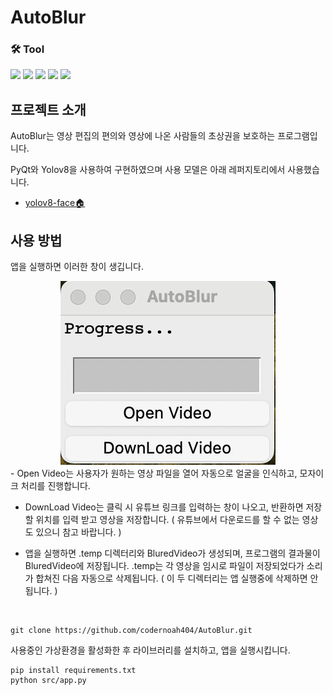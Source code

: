 # AutoBlur

### 🛠 Tool
<img src="https://img.shields.io/badge/Python-3766AB?style=flat-square&logo=Python&logoColor=white"/> <img src="https://img.shields.io/badge/TensorFlow-FF6F00?style=flat-square&logo=TensorFlow&logoColor=white"/> <img src="https://img.shields.io/badge/PyTorch-EE4C2C?style=flat-square&logo=PyTorch&logoColor=white"/> <img src="https://img.shields.io/badge/VSCode-007ACC?style=flat-square&logo=Visual Studio Code&logoColor=white"/> <img src="https://img.shields.io/badge/pyqt-47A248?style=flat-square&logo=Python&logoColor=white"/> 


## 프로젝트 소개

AutoBlur는 영상 편집의 편의와 영상에 나온 사람들의 초상권을 보호하는 프로그램입니다.

PyQt와 Yolov8을 사용하여 구현하였으며 사용 모델은 아래 레퍼지토리에서 사용했습니다.

- [yolov8-face🏠](https://github.com/akanametov/yolov8-face)



## 사용 방법

앱을 실행하면 이러한 창이 생깁니다.
<div align="center">
   <img src="image.png">

</div>
- Open Video는 사용자가 원하는 영상 파일을 열어 자동으로 얼굴을 인식하고, 모자이크 처리를 진행합니다. 

- DownLoad Video는 클릭 시 유튜브 링크를 입력하는 창이 나오고, 반환하면 저장할 위치를 입력 받고 영상을 저장합니다. ( 유튜브에서 다운로드를 할 수 없는 영상도 있으니 참고 바랍니다. )

- 앱을 실행하면 .temp 디렉터리와 BluredVideo가 생성되며, 프로그램의 결과물이 BluredVideo에 저장됩니다. .temp는 각 영상을 임시로 파일이 저장되었다가 소리가 합쳐진 다음 자동으로 삭제됩니다. ( 이 두 디렉터리는 앱 실행중에 삭제하면 안됩니다. )

<br>

```
git clone https://github.com/codernoah404/AutoBlur.git
```

사용중인 가상환경을 활성화한 후 라이브러리를 설치하고, 앱을 실행시킵니다.

```
pip install requirements.txt
python src/app.py
```

